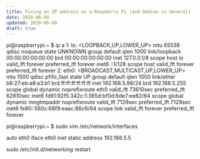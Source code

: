 ```yaml
---
title: Fixing an IP address on a Raspberry Pi (and Debian in General)
date: 2020-06-08
updated: 2020-06-08
draft: true
---
```


pi@raspberrypi:~ $ ip a
1: lo: <LOOPBACK,UP,LOWER_UP> mtu 65536 qdisc noqueue state UNKNOWN group default qlen 1000
    link/loopback 00:00:00:00:00:00 brd 00:00:00:00:00:00
    inet 127.0.0.1/8 scope host lo
       valid_lft forever preferred_lft forever
    inet6 ::1/128 scope host
       valid_lft forever preferred_lft forever
2: eth0: <BROADCAST,MULTICAST,UP,LOWER_UP> mtu 1500 qdisc pfifo_fast state UP group default qlen 1000
    link/ether b8:27:eb:a8:a3:b1 brd ff:ff:ff:ff:ff:ff
    inet 192.168.5.98/24 brd 192.168.5.255 scope global dynamic noprefixroute eth0
       valid_lft 73610sec preferred_lft 62810sec
    inet6 fd91:92f5:342c:1:365d:bf0d:6de7:ee82/64 scope global dynamic mngtmpaddr noprefixroute
       valid_lft 7129sec preferred_lft 7129sec
    inet6 fe80::560c:68f9:eaac:86c6/64 scope link
       valid_lft forever preferred_lft forever



pi@raspberrypi:~ $ sudo vim /etc/network/interfaces


auto eth0
iface eth0 inet static
	address 192.168.5.5

sudo /etc/init.d/networking restart